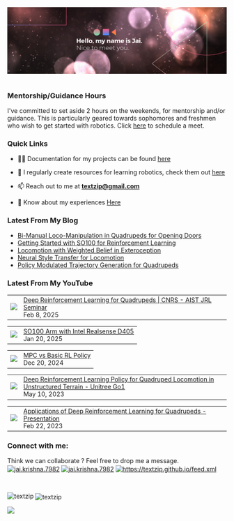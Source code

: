 <img align="right" alt="GIF" src="banner_new.png" width="1491" />       

$~$

### Mentorship/Guidance Hours
I've committed to set aside 2 hours on the weekends, for mentorship and/or guidance. This is particularly geared towards sophomores and freshmen who wish to get started with robotics. Click [here](https://calendar.app.google/4SSiiENYY4oXaR7aA) to schedule a meet.

### Quick Links

- 👨‍💻 Documentation for my projects can be found [here](https://textzip.github.io/projects/)

- 📝 I regularly create resources for learning robotics, check them out [here](https://textzip.github.io/resources/)

- 📫 Reach out to me at **textzip@gmail.com**

- 📄 Know about my experiences [Here](https://textzip.github.io/about/)

### Latest From My Blog
<!-- BLOG-POST-LIST:START -->
- [Bi-Manual Loco-Manipulation in Quadrupeds for Opening Doors](https://textzip.github.io/posts/BiMan-DRL/)
- [Getting Started with SO100 for Reinforcement Learning](https://textzip.github.io/posts/GS-SO-100/)
- [Locomotion with Weighted Belief in Exteroception](https://textzip.github.io/posts/LIDAR-DRL/)
- [Neural Style Transfer for Locomotion](https://textzip.github.io/posts/NST-DRL/)
- [Policy Modulated Trajectory Generation for Quadrupeds](https://textzip.github.io/posts/FTG-DRL/)
<!-- BLOG-POST-LIST:END -->

### Latest From My YouTube

<!-- YOUTUBE:START -->
<table><tr><td><a href="https://www.youtube.com/watch?v=WsgMt6tN6nI"><img width="140px" src="http://img.youtube.com/vi/WsgMt6tN6nI/maxresdefault.jpg"></a></td>
<td><a href="https://www.youtube.com/watch?v=WsgMt6tN6nI">Deep Reinforcement Learning for Quadrupeds | CNRS - AIST JRL Seminar</a><br/>Feb 8, 2025</td></tr></table>
<table><tr><td><a href="https://www.youtube.com/watch?v=tXi-rkQwmaE"><img width="140px" src="http://img.youtube.com/vi/tXi-rkQwmaE/maxresdefault.jpg"></a></td>
<td><a href="https://www.youtube.com/watch?v=tXi-rkQwmaE">SO100 Arm with Intel Realsense D405</a><br/>Jan 20, 2025</td></tr></table>
<table><tr><td><a href="https://www.youtube.com/watch?v=-cx2S0UZeyg"><img width="140px" src="http://img.youtube.com/vi/-cx2S0UZeyg/maxresdefault.jpg"></a></td>
<td><a href="https://www.youtube.com/watch?v=-cx2S0UZeyg">MPC vs Basic RL Policy</a><br/>Dec 20, 2024</td></tr></table>
<table><tr><td><a href="https://www.youtube.com/watch?v=YXFAZwNgo7Y"><img width="140px" src="http://img.youtube.com/vi/YXFAZwNgo7Y/maxresdefault.jpg"></a></td>
<td><a href="https://www.youtube.com/watch?v=YXFAZwNgo7Y">Deep Reinforcement Learning Policy for Quadruped Locomotion in   Unstructured Terrain - Unitree Go1</a><br/>May 10, 2023</td></tr></table>
<table><tr><td><a href="https://www.youtube.com/watch?v=Mq8utqI5-_g"><img width="140px" src="http://img.youtube.com/vi/Mq8utqI5-_g/maxresdefault.jpg"></a></td>
<td><a href="https://www.youtube.com/watch?v=Mq8utqI5-_g">Applications of Deep Reinforcement Learning for Quadrupeds - Presentation</a><br/>Feb 22, 2023</td></tr></table><!-- YOUTUBE:END -->


<h3 align="left">Connect with me:</h3>

<p align="left">
  Think we can collaborate ? Feel free to drop me a message. <br>
<a href="mailto:textzip@gmail.com" target="blank"><img align="center" src="https://cdn.worldvectorlogo.com/logos/official-gmail-icon-2020-.svg" alt="jai.krishna.7982" height="30" width="40" /></a>
<a href="https://facebook.com/jai.krishna.7982/" target="blank"><img align="center" src="https://cdn.worldvectorlogo.com/logos/facebook-4.svg" alt="jai.krishna.7982" height="30" width="40" /></a>
<a href="https://www.linkedin.com/in/jai-krishna-9b0663170/" target="blank"><img align="center" src="https://cdn.worldvectorlogo.com/logos/linkedin-icon-2.svg" alt="https://textzip.github.io/feed.xml" height="30" width="40" /></a>
</p>

$~$

<p><img align="left" src="https://github-readme-repo-859lakatt-textzip.vercel.app/api/top-langs?username=textzip&show_icons=true&theme=dark&locale=en&layout=compact" alt="textzip" /></p>

<p>&nbsp;<img align="center" src="https://github-readme-repo-859lakatt-textzip.vercel.app/api?username=textzip&show_icons=true&theme=dark&locale=en" alt="textzip" /></p>

![](https://komarev.com/ghpvc/?username=TextZip&style=for-the-badge)
